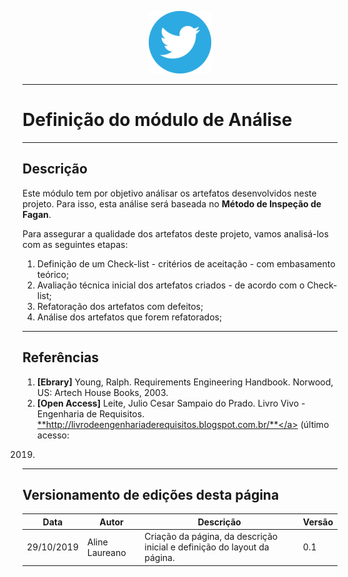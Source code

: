 <span style="margin-left: 40%;">![Twitter Logo](../images/twitter-logo-100px.png)</span>

***

# Definição do módulo de Análise

***

## Descrição
Este módulo tem por objetivo análisar os artefatos desenvolvidos neste projeto. Para isso, esta análise será baseada no **Método de Inspeção de Fagan**.

Para assegurar a qualidade dos artefatos deste projeto, vamos analisá-los com as seguintes etapas:

1. Definição de um Check-list - critérios de aceitação - com embasamento teórico;
2. Avaliação técnica inicial dos artefatos criados - de acordo com o Check-list;
3. Refatoração dos artefatos com defeitos;
4. Análise dos artefatos que forem refatorados;

***
## Referências

1. **[Ebrary]** Young, Ralph. Requirements Engineering Handbook. Norwood, US:
Artech House Books, 2003.
2. **[Open Access]** Leite, Julio Cesar Sampaio do Prado. Livro Vivo - Engenharia de
Requisitos. <a href="http://livrodeengenhariaderequisitos.blogspot.com.br/">**http://livrodeengenhariaderequisitos.blogspot.com.br/**</a> (último acesso:
2019)

***

## Versionamento de edições desta página
| Data | Autor | Descrição | Versão |
|------|-------|-----------|--------|
| 29/10/2019 | Aline Laureano | Criação da página, da descrição inicial e definição do layout da página. | 0.1 |
